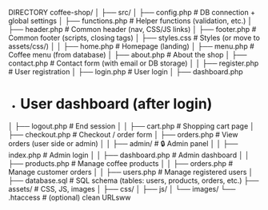 DIRECTORY
coffee-shop/
│
├── src/
│   ├── config.php        # DB connection + global settings
│   ├── functions.php     # Helper functions (validation, etc.)
│   ├── header.php        # Common header (nav, CSS/JS links)
│   ├── footer.php        # Common footer (scripts, closing tags)
│   ├── styles.css        # Styles (or move to assets/css/)
│
│   ├── home.php          # Homepage (landing)
│   ├── menu.php          # Coffee menu (from database)
│   ├── about.php         # About the shop
│   ├── contact.php       # Contact form (with email or DB storage)
│
│   ├── register.php      # User registration
│   ├── login.php         # User login
│   ├── dashboard.php 
+    # User dashboard (after login)
│   ├── logout.php        # End session
│
│   ├── cart.php          # Shopping cart page
│   ├── checkout.php      # Checkout / order form
│   ├── orders.php        # View orders (user side or admin)
│
│   ├── admin/            # 🔒 Admin panel
│   │   ├── index.php     # Admin login
│   │   ├── dashboard.php # Admin dashboard
│   │   ├── products.php  # Manage coffee products
│   │   ├── orders.php    # Manage customer orders
│   │   ├── users.php     # Manage registered users
│
├── database.sql          # SQL schema (tables: users, products, orders, etc.)
├── assets/               # CSS, JS, images
│   ├── css/
│   ├── js/
│   └── images/
└── .htaccess             # (optional) clean URLsww
